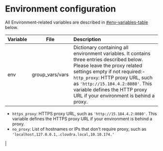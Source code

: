 # Environment configuration

All Environment-related variables are described in [\#env-variables-table](#env-variables-table) below.

|Variable|File|Description|
|--------|----|:----------|
|env|group\_vars/vars|Dictionary containing all environment variables. It contains three entries described below. Please leave the proxy related settings empty if not required:-   `http_proxy`: HTTP proxy URL, such as `'http://15.184.4.2:8080'`. This variable defines the HTTP proxy URL if your environment is behind a proxy.
-   `https_proxy`: HTTPS proxy URL, such as `'http://15.184.4.2:8080'`. This variable defines the HTTPS proxy URL if your environment is behind a proxy.
-   `no_proxy`: List of hostnames or IPs that don't require proxy, such as `'localhost,127.0.0.1,.cloudra.local,10.10.174.'`

|
